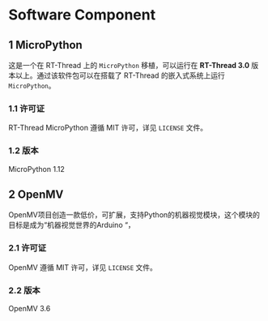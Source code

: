 # Software Component



## 1 MicroPython

这是一个在 RT-Thread 上的 `MicroPython` 移植，可以运行在 **RT-Thread 3.0** 版本以上。通过该软件包可以在搭载了 RT-Thread 的嵌入式系统上运行 `MicroPython`。

### 1.1 许可证

RT-Thread MicroPython  遵循 MIT 许可，详见 `LICENSE` 文件。

### 1.2 版本

MicroPython 1.12



## 2 OpenMV

OpenMV项目创造一款低价，可扩展，支持Python的机器视觉模块，这个模块的目标是成为“机器视觉世界的Arduino “，


### 2.1 许可证

OpenMV 遵循 MIT 许可，详见 `LICENSE` 文件。

### 2.2 版本

OpenMV 3.6


